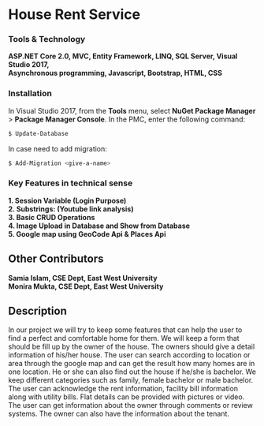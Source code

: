 # House Rent Service

### Tools & Technology 

<b>ASP.NET Core 2.0, MVC, Entity Framework, LINQ, SQL Server, Visual Studio 2017, </b> <br>
<b>Asynchronous programming, Javascript, Bootstrap, HTML, CSS</b> <br>
### Installation

In Visual Studio 2017, from the <b>Tools</b> menu, select <b>NuGet Package Manager</b> > <b>Package Manager Console</b>. In the PMC, enter the following command:

```sh
$ Update-Database
```
In case need to add migration:
```sh
$ Add-Migration <give-a-name>
```

### Key Features in technical sense

<b>1. Session Variable (Login Purpose)</b> <br>
<b>2. Substrings: (Youtube link analysis)</b> <br>
<b>3. Basic CRUD Operations </b> <br>
<b>4. Image Upload in Database and Show from Database </b> <br>
<b>5. Google map using GeoCode Api & Places Api </b> <br>

<h2>Other Contributors </h2>

<b>Samia Islam, CSE Dept, East West University </b> <br>
<b>Monira Mukta, CSE Dept, East West University </b>

<h2>Description </h2>

In our project we will try to keep some features that can help the user to find a perfect and comfortable home for them. We will keep a form that should be fill up by the owner of the house. The owners should give a detail information of his/her house.
The user can search according to location or area through the google map and can get the result how many homes are in one location. He or she can also find out the house if he/she is bachelor. We keep different categories such as family, female bachelor or male bachelor.
The user can acknowledge the rent information, facility bill information along with utility bills. Flat details can be provided with pictures or video. The user can get information about the owner through comments or review systems. The owner can also have the information about the tenant. 